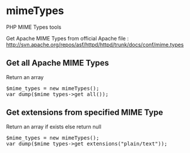 # mimeTypes
<p>PHP MIME Types tools</p>

<p>Get Apache MIME Types from official Apache file : <a href="http://svn.apache.org/repos/asf/httpd/httpd/trunk/docs/conf/mime.types">http://svn.apache.org/repos/asf/httpd/httpd/trunk/docs/conf/mime.types</a></p>

<h2>Get all Apache MIME Types</h2>
<p>Return an array</p>
<pre>
$mime_types = new mimeTypes();
var_dump($mime_types->get_all());
</pre>

<h2>Get extensions from specified MIME Type</h2>
<p>Return an array if exists else return null</p>
<pre>
$mime_types = new mimeTypes();
var_dump($mime_types->get_extensions("plain/text"));
</pre>
